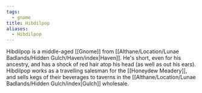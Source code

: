 ```yaml
---
tags:
  - gnome
title: Hibdilpop
aliases:
  - Hibdilpop
---
```


Hibdilpop is a middle-aged [[Gnome]] from [[Althane/Location/Lunae Badlands/Hidden Gulch/Haven/index|Haven]]. He's short, even for his ancestry, and has a shock of red hair atop his head (as well as out his ears). Hibdilpop works as a travelling salesman for the [[Honeydew Meadery]], and sells kegs of their beverages to taverns in the [[Althane/Location/Lunae Badlands/Hidden Gulch/index|Gulch]] wholesale.